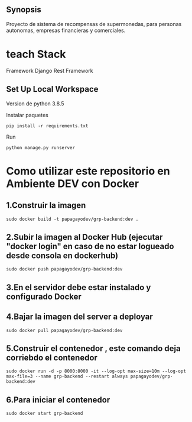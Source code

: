 ## Synopsis
Proyecto de sistema de recompensas de supermonedas, para personas autonomas, empresas financieras y comerciales.


# teach Stack
Framework Django Rest Framework

## Set Up Local Workspace

Version de python 3.8.5

Instalar paquetes
```shell
pip install -r requirements.txt
```

Run
```shell
python manage.py runserver
```

# Como utilizar este repositorio en Ambiente DEV con Docker

## 1.Construir la imagen
```shell
sudo docker build -t papagayodev/grp-backend:dev .
```

## 2.Subir la imagen al Docker Hub (ejecutar "docker login" en caso de no estar logueado desde consola en dockerhub)
```shell
sudo docker push papagayodev/grp-backend:dev
```

## 3.En el servidor debe estar instalado y configurado Docker
## 4.Bajar la imagen del server a deployar
```shell
sudo docker pull papagayodev/grp-backend:dev
```

## 5.Construir el contenedor , este comando deja corriebdo el contenedor
```shell
sudo docker run -d -p 8000:8000 -it --log-opt max-size=10m --log-opt max-file=3 --name grp-backend --restart always papagayodev/grp-backend:dev
```

## 6.Para iniciar el contenedor
```shell
sudo docker start grp-backend
```
